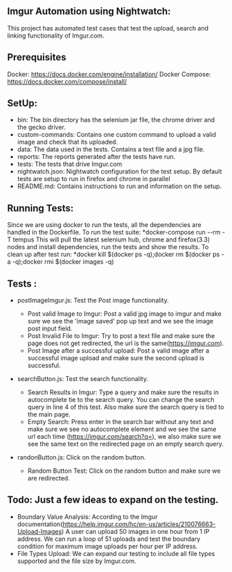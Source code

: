 ## Imgur Automation using Nightwatch:

This project has automated test cases that test the upload, search and linking functionality of Imgur.com.

## Prerequisites

Docker: https://docs.docker.com/engine/installation/
Docker Compose: https://docs.docker.com/compose/install/

## SetUp:

* bin: The bin directory has the selenium jar file, the chrome driver and the gecko driver.
* custom-commands: Contains one custom command to upload a valid image and check that its uploaded.
* data: The data used in the tests. Contains a text file and a jpg file.
* reports: The reports generated after the tests have run.
* tests: The tests that drive Imgur.com
* nightwatch.json: Nightwatch configuration for the test setup. By default tests are setup to run in firefox and chrome in parallel
* README.md: Contains instructions to run and information on the setup.

## Running Tests:

Since we are using docker to run the tests, all the dependencies are handled in the Dockerfile.
To run the test suite: *docker-compose run --rm -T tempus
This will pull the latest selenium hub, chrome and firefox(3.3) nodes and install dependencies, run the tests and show the results.
To clean up after test run:  *docker kill $(docker ps -q);docker rm $(docker ps -a -q);docker rmi $(docker images -q)


## Tests : 

* postImageImgur.js: Test the Post image functionality.
   * Post valid Image to Imgur: Post a valid jpg image to imgur and make sure we see the 'image saved' pop up text and we see the image post input field.
   * Post Invalid File to Imgur: Try to post a text file and make sure the page does not get redirected, the url is the same(https://imgur.com).
   * Post Image after a successful upload: Post a valid image after a successful image upload and make sure the second upload is successful.
 
* searchButton.js: Test the search functionality.
    * Search Results in Imgur: Type a query and make sure the results in autocomplete tie to the search query. You can change the search query in line 4 of this test. 
  Also make sure the search query is tied to the main page.
    * Empty Search: Press enter in the search bar without any text and make sure we see no autocomplete element and we see the same url each time (https://imgur.com/search?q=),
  we also make sure we see the same text on the redirected page on an empty search query.
 
* randonButton.js: Click on the random button.
    * Random Button Test: Click on the random button and make sure we are redirected.
 
## Todo: Just a few ideas to expand on the testing.
* Boundary Value Analysis: According to the Imgur documentation(https://help.imgur.com/hc/en-us/articles/210076663-Upload-Images)
 A user can upload 50 images in one hour from 1 IP address. We can run a loop of 51 uploads and test the boundary condition for maximum image uploads per hour per IP address.
* File Types Upload: We can expand our testing to include all file types supported and the file size by Imgur.com.
